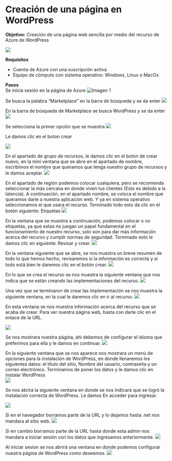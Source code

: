 # Creación de una página en WordPress 
**Objetivo:** Creación de una página web sencilla por medio del recurso de Azure de WordPress

![](https://github.com/AlanGarciaQ/Practica-1-WordPress/blob/main/imagenes/Wordpress_logo.png)

**Requisitos**
- Cuenta de Azure con una suscripción activa
- Equipo de cómputo con sistema operativo: Windows, Linux o MacOs

**Pasos**     
Se inicia sesión en la página de Azure
![Imagen 1](https://github.com/AlanGarciaQ/Practica-1-WordPress/blob/main/imagenes/Imagen1.png)

Se busca la palabra “Marketplace” en la barra de búsqueda y se da enter
![](https://github.com/AlanGarciaQ/Practica-1-WordPress/blob/main/imagenes/Imagen2.jpg)

En la barra de búsqueda de Marketplace se busca WordPress y se da enter
![](https://github.com/AlanGarciaQ/Practica-1-WordPress/blob/main/imagenes/Imagen3.jpg)

Se selecciona la primer opción que se muestra 
![](https://github.com/AlanGarciaQ/Practica-1-WordPress/blob/main/imagenes/Imagen4__LI.jpg)

Le damos clic en el boton crear 

![](https://github.com/AlanGarciaQ/Practica-1-WordPress/blob/main/imagenes/Imagen5_.png)

En el apartado de grupo de recursos, le damos clic en el botón de crear nuevo, en la mini ventana que se abre en el apartado de nombre, escribimos el nombre que queramos que tenga nuestro grupo de recursos y le damos aceptar.
![](https://github.com/AlanGarciaQ/Practica-1-WordPress/blob/main/imagenes/Imagen6_.png)

En el apartado de región podemos colocar cualquiera, pero se recomienda seleccionar la más cercana en donde viven tus clientes (Esto es debido a la latencia). A continuación, en el apartado nombre, se coloca el nombre que queramos darle a nuestra aplicación web. Y ya en sistema operativo seleccionamos el que usara el recurso. Terminado todo esto da clic en el botón siguiente: Etiquetas 
![](https://github.com/AlanGarciaQ/Practica-1-WordPress/blob/main/imagenes/Imagen7_.png)

En la ventana que se muestra a continuación, podemos colocar o no etiquetas, ya que estas no juegan un papel fundamental en el funcionamiento de nuestro recurso, solo son para dar más información acerca del recurso y cumplir normas de seguridad. Terminado esto le damos clic en siguiente: Revisar y crear. 
![](https://github.com/AlanGarciaQ/Practica-1-WordPress/blob/main/imagenes/Imagen8.png)

En la ventana siguiente que se abre, se nos muestra un breve resumen de todo lo que hemos hecho, revisaremos si la información es correcta y si todo está bien le daremos clic en el botón crear. 
![](https://github.com/AlanGarciaQ/Practica-1-WordPress/blob/main/imagenes/Imagen9.png)

En lo que se crea el recurso se nos muestra la siguiente ventana que nos indica que se están creando las implementaciones del recurso. 
![](https://github.com/AlanGarciaQ/Practica-1-WordPress/blob/main/imagenes/Imagen10.png)

Una vez que se terminaron de crear las implementación se nos muestra la siguiente ventana, en la cual le daremos clic en ir al recurso. 
![](https://github.com/AlanGarciaQ/Practica-1-WordPress/blob/main/imagenes/Imagen11.png)

En esta ventana se nos muestra información acerca del recurso que se acaba de crear. Para ver nuestra página web, basta con darle clic en el enlace de la URL. 

![](https://github.com/AlanGarciaQ/Practica-1-WordPress/blob/main/imagenes/Imagen12.png)

Se nos mostrara nuestra página, ahí debemos de configurar el idioma que preferimos para ella y le damos en continuar. 
![](https://github.com/AlanGarciaQ/Practica-1-WordPress/blob/main/imagenes/Imagen13.png)

En la siguiente ventana que se nos aparece nos mostrara un menú de opciones para la instalación de WordPress, en donde llenaremos los siguientes datos: el título del sitio, Nombre del usuario, contraseña y un correo electrónico. Terminamos de poner los datos y le damos clic en instalar WordPress  
![](https://github.com/AlanGarciaQ/Practica-1-WordPress/blob/main/imagenes/Imagen14.png)

Se nos abrirá la siguiente ventana en donde se nos indicará que se logró la instalación correcta de WordPress. Le damos En acceder para ingresar. 

![](https://github.com/AlanGarciaQ/Practica-1-WordPress/blob/main/imagenes/Imagen15.png)

Si en el navegador borramos parte de la URL y lo dejamos hasta .net nos mandara al sitio web.
![](https://github.com/AlanGarciaQ/Practica-1-WordPress/blob/main/imagenes/Imagen16.png)

Si en cambio borramos parte de la URL hasta donde esta admin nos mandara a iniciar sesión con los datos que ingresamos anteriormente. 
![](https://github.com/AlanGarciaQ/Practica-1-WordPress/blob/main/imagenes/Imagen17.png)


Al iniciar sesion se nos abrirá una ventana en donde podemos configurar nuestra página de WordPress como deseemos.
![](https://github.com/AlanGarciaQ/Practica-1-WordPress/blob/main/imagenes/Imagen18.png)







